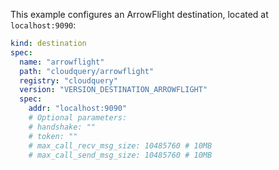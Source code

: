 This example configures an ArrowFlight destination, located at `localhost:9090`:

```yaml copy
kind: destination
spec:
  name: "arrowflight"
  path: "cloudquery/arrowflight"
  registry: "cloudquery"
  version: "VERSION_DESTINATION_ARROWFLIGHT"
  spec:
    addr: "localhost:9090"
    # Optional parameters:
    # handshake: ""
    # token: ""
    # max_call_recv_msg_size: 10485760 # 10MB
    # max_call_send_msg_size: 10485760 # 10MB
```
